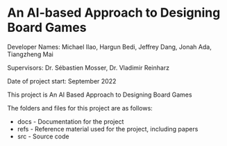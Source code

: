 # An AI-based Approach to Designing Board Games

Developer Names: Michael Ilao, Hargun Bedi, Jeffrey Dang, Jonah Ada, Tiangzheng Mai

Supervisors: Dr. Sébastien Mosser, Dr. Vladimir Reinharz

Date of project start: September 2022


This project is An AI Based Approach to Designing Board Games

The folders and files for this project are as follows:

- docs - Documentation for the project
- refs - Reference material used for the project, including papers
- src - Source code
